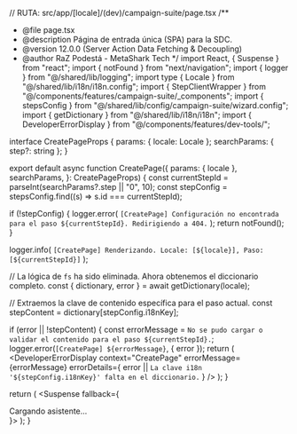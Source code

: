 // RUTA: src/app/[locale]/(dev)/campaign-suite/page.tsx
/\*\*

- @file page.tsx
- @description Página de entrada única (SPA) para la SDC.
- @version 12.0.0 (Server Action Data Fetching & Decoupling)
- @author RaZ Podestá - MetaShark Tech
  \*/
  import React, { Suspense } from "react";
  import { notFound } from "next/navigation";
  import { logger } from "@/shared/lib/logging";
  import type { Locale } from "@/shared/lib/i18n/i18n.config";
  import { StepClientWrapper } from "@/components/features/campaign-suite/\_components";
  import { stepsConfig } from "@/shared/lib/config/campaign-suite/wizard.config";
  import { getDictionary } from "@/shared/lib/i18n/i18n";
  import { DeveloperErrorDisplay } from "@/components/features/dev-tools/";

interface CreatePageProps {
params: { locale: Locale };
searchParams: { step?: string };
}

export default async function CreatePage({
params: { locale },
searchParams,
}: CreatePageProps) {
const currentStepId = parseInt(searchParams?.step || "0", 10);
const stepConfig = stepsConfig.find((s) => s.id === currentStepId);

if (!stepConfig) {
logger.error(
`[CreatePage] Configuración no encontrada para el paso ${currentStepId}. Redirigiendo a 404.`
);
return notFound();
}

logger.info(
`[CreatePage] Renderizando. Locale: [${locale}], Paso: [${currentStepId}]`
);

// La lógica de `fs` ha sido eliminada. Ahora obtenemos el diccionario completo.
const { dictionary, error } = await getDictionary(locale);

// Extraemos la clave de contenido específica para el paso actual.
const stepContent = dictionary[stepConfig.i18nKey];

if (error || !stepContent) {
const errorMessage = `No se pudo cargar o validar el contenido para el paso ${currentStepId}.`;
logger.error(`[CreatePage] ${errorMessage}`, { error });
return (
<DeveloperErrorDisplay
context="CreatePage"
errorMessage={errorMessage}
errorDetails={
error ||
`La clave i18n '${stepConfig.i18nKey}' falta en el diccionario.`
}
/>
);
}

return (
<Suspense fallback={<div>Cargando asistente...</div>}>
<StepClientWrapper stepContent={stepContent} />
</Suspense>
);
}
